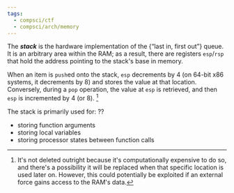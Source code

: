 ```yaml
---
tags:
  - compsci/ctf
  - compsci/arch/memory
---
```

The ***stack*** is the hardware implementation of the {“last in, first out”} queue. It is an arbitrary area within the RAM; as a result, there are registers `esp`/`rsp` that hold the address pointing to the stack's base in memory.

When an item is `push`ed onto the stack, `esp` decrements by 4 (on 64-bit x86 systems, it decrements by 8) and stores the value at that location. Conversely, during a `pop` operation, the value at `esp` is retrieved, and then `esp` is incremented by 4 (or 8). [^1]

The stack is primarily used for:
??
- storing function arguments
- storing local variables
- storing processor states between function calls

[^1]: It's not deleted outright because it's computationally expensive to do so, and there's a possibility it will be replaced when that specific location is used later on. However, this could potentially be exploited if an external force gains access to the RAM's data.